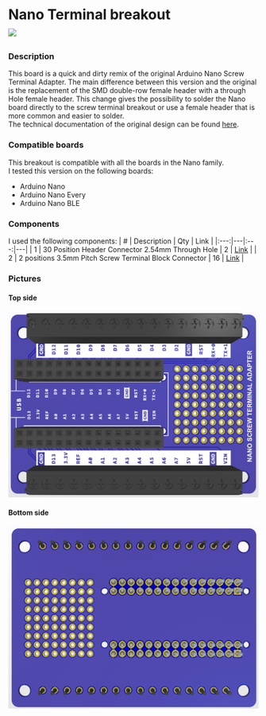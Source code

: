 # Nano Terminal breakout <br> ![ ](https://img.shields.io/badge/-Altium-EEBF3F?labelColor=gray&style=flat&logo=altiumdesigner&link=https://www.altium.com)

### Description
This board is a quick and dirty remix of the original Arduino 
Nano Screw Terminal Adapter. 
The main difference between this version and the original is the replacement of the SMD double-row female header with a through Hole female header. 
This change gives the possibility to solder the Nano board directly to the screw terminal breakout or use a female header that is more common and easier to solder.
<br>
The technical documentation of the original design can be found [here](https://docs.arduino.cc/hardware/nano-screw-terminal-adapter/).


### Compatible boards
This breakout is compatible with all the boards in the Nano family.<br>
I tested this version on the following boards:
- Arduino Nano 
- Arduino Nano Every 
- Arduino Nano BLE 

### Components 
I used the following components:
| # | Description | Qty | Link |
|:---:|---|:---:|---|
| 1 | 30 Position Header Connector 2.54mm Through Hole | 2 | [Link](https://www.digikey.com/short/5cw1vd80) |
| 2 | 2 positions 3.5mm Pitch Screw Terminal Block Connector | 16 | [Link](https://www.aliexpress.com/item/1005002855835327.html?spm=a2g0o.order_detail.order_detail_item.3.6e3ff19ctAkFpz) |

### Pictures
#### Top side 
![Top side](./images/Top.png)
#### Bottom side
![Bottom side](./images/Bottom.png)